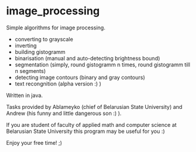 image_processing
================

Simple algorithms for image processing.
- converting to grayscale
- inverting
- building gistogramm
- binarisation (manual and auto-detecting brightness bound)
- segmentation (simply, round gistogramm n times, round gistogramm till n segments)
- detecting image contours (binary and gray contours)
- text recongnition (alpha version :) )

Written in java.

Tasks provided by Ablameyko (chief of Belarusian State University) and Andrew (his funny and little dangerous son :) ).

If you are student of faculty of applied math and computer science at Belarusian State University this program may be useful for you :)

Enjoy your free time! ;)
